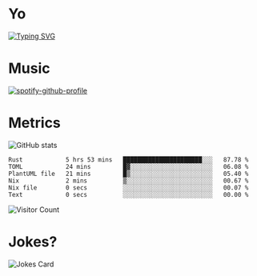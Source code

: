 # Yo

[![Typing SVG](https://readme-typing-svg.herokuapp.com?center=true&lines=Hel++l+o+wo+o+++r+l+++++++++d;Rust;Substrate;Dust;Guts)](https://git.io/typing-svg)

# Music

[![spotify-github-profile](https://spotify-github-profile.vercel.app/api/view?uid=na5blcw6x0jzl3k1m6uxyyk3y&cover_image=true&theme=default&bar_color=276524&bar_color_cover=true)](https://github.com/kittinan/spotify-github-profile)

# Metrics

![GitHub stats](https://github-readme-stats.vercel.app/api?username=AwesomeIbex&count_private=true&show_icons=true&theme=cobalt)

<!--START_SECTION:waka-->

```text
Rust            5 hrs 53 mins   ██████████████████████░░░   87.78 %
TOML            24 mins         █▓░░░░░░░░░░░░░░░░░░░░░░░   06.08 %
PlantUML file   21 mins         █▒░░░░░░░░░░░░░░░░░░░░░░░   05.40 %
Nix             2 mins          ▒░░░░░░░░░░░░░░░░░░░░░░░░   00.67 %
Nix file        0 secs          ░░░░░░░░░░░░░░░░░░░░░░░░░   00.07 %
Text            0 secs          ░░░░░░░░░░░░░░░░░░░░░░░░░   00.00 %
```

<!--END_SECTION:waka-->

![Visitor Count](https://profile-counter.glitch.me/AwesomeIbex/count.svg)

# Jokes?

![Jokes Card](https://readme-jokes.vercel.app/api)

